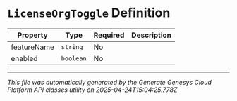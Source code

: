 # `LicenseOrgToggle` Definition

| Property | Type | Required | Description |
|----------|------|----------|-------------|
| featureName | `string` | No |  |
| enabled | `boolean` | No |  |

---

*This file was automatically generated by the Generate Genesys Cloud Platform API classes utility on 2025-04-24T15:04:25.778Z*